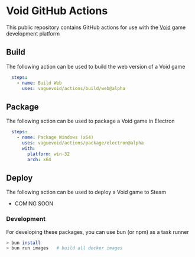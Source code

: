 # Void GitHub Actions

This public repository contains GitHub actions for use with the [Void](https://void.dev) game development platform

## Build

The following action can be used to build the web version of a Void game

```yaml
  steps:
    - name: Build Web
      uses: vaguevoid/actions/build/web@alpha
```

## Package

The following action can be used to package a Void game in Electron

```yaml
  steps:
    - name: Package Windows (x64)
      uses: vaguevoid/actions/package/electron@alpha
      with:
        platform: win-32
        arch: x64
```

## Deploy

The following action can be used to deploy a Void game to Steam

 * COMING SOON


### Development

For developing these packages, you can use bun (or npm) as a task runner

```bash
> bun install
> bun run images   # build all docker images
```
